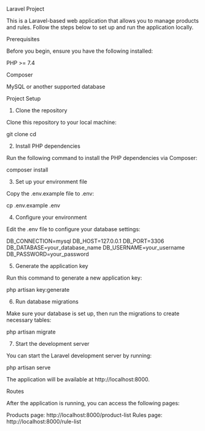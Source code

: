 Laravel Project

This is a Laravel-based web application that allows you to manage products and rules. Follow the steps below to set up and run the application locally.

Prerequisites

Before you begin, ensure you have the following installed:

PHP >= 7.4

Composer

MySQL or another supported database

Project Setup

1. Clone the repository

Clone this repository to your local machine:

git clone <repository-url>
cd <project-folder>

2. Install PHP dependencies

Run the following command to install the PHP dependencies via Composer:

composer install

3. Set up your environment file

Copy the .env.example file to .env:

cp .env.example .env

4. Configure your environment

Edit the .env file to configure your database settings:

DB_CONNECTION=mysql
DB_HOST=127.0.0.1
DB_PORT=3306
DB_DATABASE=your_database_name
DB_USERNAME=your_username
DB_PASSWORD=your_password

5. Generate the application key

Run this command to generate a new application key:

php artisan key:generate

6. Run database migrations

Make sure your database is set up, then run the migrations to create necessary tables:

php artisan migrate

7. Start the development server

You can start the Laravel development server by running:

php artisan serve

The application will be available at http://localhost:8000.

Routes

After the application is running, you can access the following pages:

Products page: http://localhost:8000/product-list
Rules page: http://localhost:8000/rule-list
